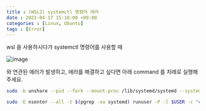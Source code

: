 ```yaml
---
title : (WSL2) systemctl 명령어 에러
date : 2023-04-17 15:10:00 +09:00
categories : [Linux, Ubuntu]
tags : [Error]
---
```


wsl 을 사용하시다가 systemctl 명령어를 사용할 때 

![image](https://user-images.githubusercontent.com/105477856/232275285-eb591bb0-a5a4-48da-bb59-a91191b5bbe0.png)

와 연관된 에러가 발생하고, 에러를 해결하고 싶다면 아래 command 를 차례로 실행해주세요.

```bash
sudo -b unshare --pid --fork --mount-proc /lib/systemd/systemd --system-unit=basic.target
```

```bash
sudo -E nsenter --all -t $(pgrep -xo systemd) runuser -P -l $USER -c "exec $SHELL"
```